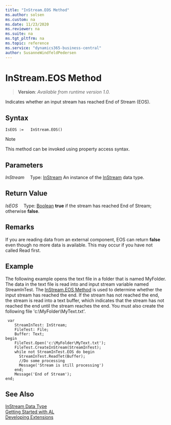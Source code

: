 ```yaml
---
title: "InStream.EOS Method"
ms.author: solsen
ms.custom: na
ms.date: 11/23/2020
ms.reviewer: na
ms.suite: na
ms.tgt_pltfrm: na
ms.topic: reference
ms.service: "dynamics365-business-central"
author: SusanneWindfeldPedersen
---
```

[//]: # (START>DO_NOT_EDIT)
[//]: # (IMPORTANT:Do not edit any of the content between here and the END>DO_NOT_EDIT.)
[//]: # (Any modifications should be made in the .xml files in the ModernDev repo.)
# InStream.EOS Method
> **Version**: _Available from runtime version 1.0._

Indicates whether an input stream has reached End of Stream (EOS).


## Syntax
```
IsEOS :=   InStream.EOS()
```
> [!NOTE]
> This method can be invoked using property access syntax.

## Parameters
*InStream*
&emsp;Type: [InStream](instream-data-type.md)
An instance of the [InStream](instream-data-type.md) data type.

## Return Value
*IsEOS*
&emsp;Type: [Boolean](../boolean/boolean-data-type.md)
**true** if the stream has reached End of Stream; otherwise **false**.


[//]: # (IMPORTANT: END>DO_NOT_EDIT)

## Remarks

If you are reading data from an external component, EOS can return **false** even though no more data is available. This may occur if you have not called Read first.  
  
## Example

The following example opens the text file in a folder that is named MyFolder. The data in the text file is read into and input stream variable named StreamInTest. The [InStream.EOS Method](../library.md) is used to determine whether the input stream has reached the end. If the stream has not reached the end, the stream is read into a text buffer, which indicates that the stream has not reached the end until the stream reaches the end. You must also create the following file 'c:\\MyFolder\\MyText.txt'.  

```al
 var
    StreamInTest: InStream;
    FileTest: File;
    Buffer: Text;
begin
    FileTest.Open('c:\MyFolder\MyText.txt');  
    FileTest.CreateInStream(StreamInTest);  
    while not StreamInTest.EOS do begin 
      StreamInTest.ReadTet(Buffer);  
      //Do some processing  
      Message('Stream is still processing')  
    end;  
    Message('End of Stream');  
end;
```  
  

## See Also
[InStream Data Type](instream-data-type.md)  
[Getting Started with AL](../../devenv-get-started.md)  
[Developing Extensions](../../devenv-dev-overview.md)